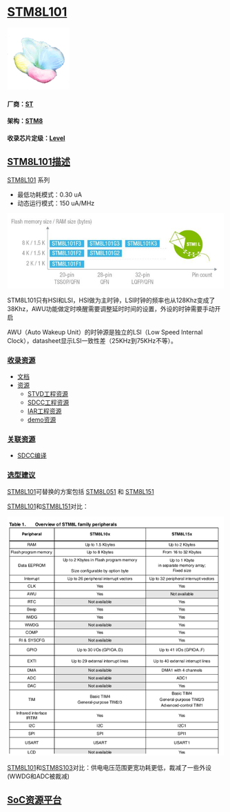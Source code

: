 ﻿# [STM8L101](https://github.com/sochub/STM8L101) 
[![sites](SoC/SoC.png)](http://www.qitas.cn) 
#### 厂商：[ST](https://github.com/sochub/ST) 
#### 架构：[STM8](https://github.com/sochub/STM8)
#### 收录芯片定级：[Level](https://github.com/sochub/Level)

## [STM8L101描述](https://github.com/sochub/STM8L101/wiki) 

[STM8L101](https://github.com/sochub/STM8L101) 系列

* 最低功耗模式：0.30 uA
* 动态运行模式：150 uA/MHz

[![sites](SoC/STM8L101.png)](https://www.st.com/en/microcontrollers-microprocessors/STM8L101.html) 


STM8L101只有HSI和LSI，HSI做为主时钟，LSI时钟的频率也从128Khz变成了38Khz，AWU功能做定时唤醒需要调整延时时间的设置，外设的时钟需要手动开启

AWU（Auto Wakeup Unit）的时钟源是独立的LSI（Low Speed Internal Clock），datasheet显示LSI一致性差（25KHz到75KHz不等）。

### [收录资源](https://github.com/sochub/STM8L101)

* [文档](docs/)
* [资源](src/)
    * [STVD工程资源](src/STVD)
    * [SDCC工程资源](src/SDCC)
    * [IAR工程资源](src/IAR)
    * [demo资源](src/demo)

### [关联资源](https://github.com/sochub)

* [SDCC编译](https://github.com/sochub/sdcc)

### [选型建议](https://github.com/sochub)

[STM8L101](https://github.com/sochub/STM8L101)可替换的方案包括 [STM8L051](https://github.com/sochub/STM8L051) 和 [STM8L151](https://github.com/sochub/STM8L151) 

[STM8L101](https://github.com/sochub/STM8L101)和[STM8L151](https://github.com/sochub/STM8L151)对比：

[![sites](SoC/vsSTM8L15X.png)](http://www.qitas.cn) 

[STM8L101](https://github.com/sochub/STM8L101)和[STM8S103](https://github.com/sochub/STM8S103)对比：供电电压范围更宽功耗更低，裁减了一些外设(WWDG和ADC被裁减)

##  [SoC资源平台](http://www.qitas.cn)  

